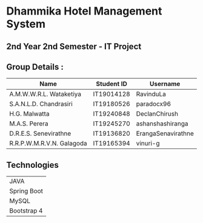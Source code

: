 # Dhammika Hotel Management System  

## 2nd Year 2nd Semester - IT Project

## Group Details :

| Name                      | Student ID | Username           |
|---------------------------|------------|--------------------|
| A.M.W.W.R.L. Wataketiya   | IT19014128 | RavinduLa          |
| S.A.N.L.D. Chandrasiri    | IT19180526 | paradocx96         |
| H.G. Malwatta	            | IT19240848 | DeclanChirush      |
| M.A.S. Perera	            | IT19245270 | ashanshashiranga   |
| D.R.E.S. Senevirathne	    | IT19136820 | ErangaSenavirathne |
| R.R.P.W.M.R.V.N. Galagoda | IT19165394 | vinuri-g           |  

<!-- ## Project Description

Purpose of the app  
-->

## Technologies

|      |
|------|
| JAVA | 
| Spring Boot |
| MySQL |
| Bootstrap 4 |  

<!-- ## How to get started with your app

### Prerequisites 

1. Java Runtime Environment (JRE) 1.8 and set environment path for Java  
2. Git (Optional)

### Procedure of setting up prerequisites ad run the project

1. Install Java Runtime Environment (JRE) 1.8  
2. Download this repository or Clone this repository using below commad (for clone you need to install Git)  

```clone https://github.com/paradocx96/PMS-api.git```  

3. Open the project folder and open command prompt from current directory.  
4. Run the below commad to create executable Jar file of project.  

```mvnw package```  

5. After creating executable Jar file, redirect to target file.  

```cd target```  

6. Run the below command to start the application.  

```java -jar PMS-api-0.0.1-SNAPSHOT.jar```  
 -->
